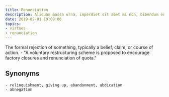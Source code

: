 ```yaml
---
title: Renunciation
description: Aliquam massa urna, imperdiet sit amet mi non, bibendum euismod est.
date: 2019-02-01 19:00:00
topics: 
- virtues
- renunciation
---
```


The formal rejection of something, typically a belief, claim, or course of action.
	- "A voluntary restructuring scheme is proposed to encourage factory closures and renunciation of quota."

## Synonyms
	- relinquishment, giving up, abandonment, abdication
	- abnegation
